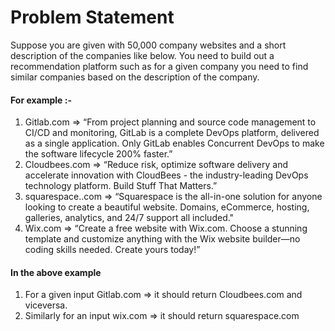 # Problem Statement

Suppose you are given with 50,000 company websites and a short description of the companies like below.  You need to build out a recommendation platform such as for a given company you need to find similar companies based on the description of the company.

#### For example :- 

1. Gitlab.com => “From project planning and source code management to CI/CD and monitoring, GitLab is a complete DevOps platform, delivered as a single application. Only GitLab enables Concurrent DevOps to make the software lifecycle 200% faster.”
2. Cloudbees.com => “Reduce risk, optimize software delivery and accelerate innovation with CloudBees - the industry-leading DevOps technology platform. Build Stuff That Matters.”
3. squarespace..com => “Squarespace is the all-in-one solution for anyone looking to create a beautiful website. Domains, eCommerce, hosting, galleries, analytics, and 24/7 support all included."
4. Wix.com => “Create a free website with Wix.com. Choose a stunning template and customize anything with the Wix website builder—no coding skills needed. Create yours today!”


#### In the above example
1. For a given input Gitlab.com => it should return Cloudbees.com and viceversa. 
2. Similarly for an input wix.com => it should return squarespace.com
